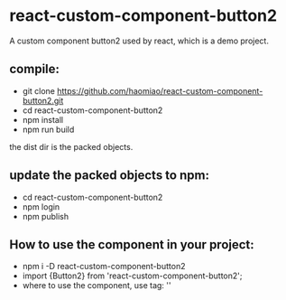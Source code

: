 # react-custom-component-button2
A custom component button2 used by react, which is a demo project.

## compile:
- git clone https://github.com/haomiao/react-custom-component-button2.git
- cd react-custom-component-button2
- npm install
- npm run build

the dist dir is the packed objects.

## update the packed objects to npm:
- cd react-custom-component-button2
- npm login
- npm publish

## How to use the component in your project:
- npm i -D react-custom-component-button2
- import {Button2} from 'react-custom-component-button2';
- where to use the component, use tag: '<Button2 />'

